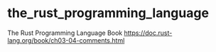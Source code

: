 # the_rust_programming_language
The Rust Programming Language Book
https://doc.rust-lang.org/book/ch03-04-comments.html
